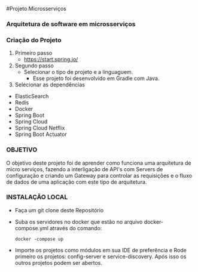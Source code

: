 #Projeto Microsserviços 

### Arquitetura de software em microsserviços

### Criação do Projeto

1. Primeiro passo
   * https://start.spring.io/
2. Segundo passo
   * Selecionar o tipo de projeto e a linguaguem.
     * Esse projeto foi desenvolvido em Gradle com Java.
3. Selecionar as dependências

- ElasticSearch 
- Redis 
- Docker
- Spring Boot 
- Spring Cloud
- Spring Cloud Netflix
- Spring Boot Actuator

### OBJETIVO

O objetivo deste projeto foi de aprender como funciona uma arquitetura de micro serviços, fazendo a interligação de API's com Servers de configuração e criando um Gateway para controlar as requisições e o fluxo de dados de uma aplicação com este tipo de arquitetura.

### INSTALAÇÃO LOCAL

- Faça um git clone deste Repositório

- Suba os servidores no docker que estão no arquivo docker-compose.yml através do comando:

  ```
  docker -compose up
  ```

- Importe os projetos como módulos em sua IDE de preferência e Rode primeiro os projetos: config-server e service-discovery. Após isso os outros projetos podem ser abertos.
